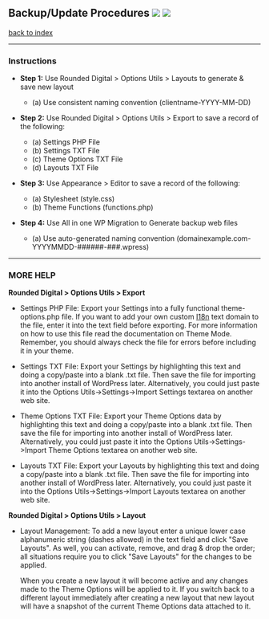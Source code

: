 ## Backup/Update Procedures ![](https://img.shields.io/badge/Uncode-1.4.2+-blue.svg) ![](https://img.shields.io/badge/Date-2017.12.12-brightgreen.svg)

[back to index](../README.md)

----

### Instructions

- **Step 1:** Use Rounded Digital > Options Utils > Layouts to generate & save new layout
  - (a) Use consistent naming convention (clientname-YYYY-MM-DD)


- **Step 2:** Use Rounded Digital > Options Utils > Export to save a record of the following:
  - (a) Settings PHP File
  - (b) Settings TXT File
  - (c) Theme Options TXT File
  - (d) Layouts TXT File


- **Step 3:** Use Appearance > Editor to save a record of the following:
  - (a) Stylesheet (style.css)
  - (b) Theme Functions (functions.php)


- **Step 4:** Use All in one WP Migration to Generate backup web files
  - (a) Use auto-generated naming convention (domainexample.com-YYYYMMDD-######-###.wpress)


----

### MORE HELP
**Rounded Digital > Options Utils > Export**

* Settings PHP File:
    Export your Settings into a fully functional theme-options.php file.
    If you want to add your own custom [I18n](https://codex.wordpress.org/I18n_for_WordPress_Developers) text domain to the file, enter it into the text field before exporting.
    For more information on how to use this file read the documentation on Theme Mode.
    Remember, you should always check the file for errors before including it in your theme.

* Settings TXT File:
    Export your Settings by highlighting this text and doing a copy/paste into a blank .txt file.
    Then save the file for importing into another install of WordPress later.
    Alternatively, you could just paste it into the Options Utils->Settings->Import Settings textarea on another web site.

* Theme Options TXT File:
    Export your Theme Options data by highlighting this text and doing a copy/paste into a blank .txt file.
    Then save the file for importing into another install of WordPress later.
    Alternatively, you could just paste it into the Options Utils->Settings->Import Theme Options textarea on another web site.

* Layouts TXT File:
    Export your Layouts by highlighting this text and doing a copy/paste into a blank .txt file.
    Then save the file for importing into another install of WordPress later.
    Alternatively, you could just paste it into the Options Utils->Settings->Import Layouts textarea on another web site.


**Rounded Digital > Options Utils > Layout**

* Layout Management:
    To add a new layout enter a unique lower case alphanumeric string (dashes allowed) in the text field and click "Save Layouts".
    As well, you can activate, remove, and drag & drop the order; all situations require you to click "Save Layouts" for the changes to be applied.

    When you create a new layout it will become active and any changes made to the Theme Options will be applied to it.
    If you switch back to a different layout immediately after creating a new layout that new layout will have a snapshot of the current Theme Options data attached to it.
